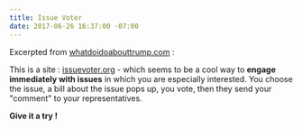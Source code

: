 ```yaml
---
title: Issue Voter
date: 2017-06-26 16:37:00 -07:00
---
```


Excerpted from [whatdoidoabouttrump.com](http://whatdoidoabouttrump.com/) :

This is a site : [issuevoter.org](https://issuevoter.org/) -
 which seems to be a cool way to **engage immediately with issues** in which you are especially interested.  You choose the issue, a bill about the issue pops up, you vote, then they send your "comment" to your representatives.

**Give it a try !**



